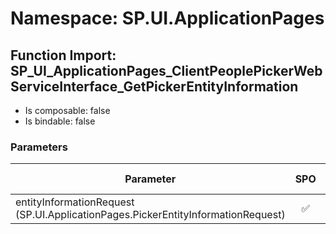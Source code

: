 # Namespace: SP.UI.ApplicationPages

## Function Import: SP_UI_ApplicationPages_ClientPeoplePickerWebServiceInterface_GetPickerEntityInformation

- Is composable: false
- Is bindable: false

### Parameters

Parameter | SPO | SP 2019 | SP 2016 | SP 2013
----------|:---:|:-------:|:-------:|:-------:
entityInformationRequest (SP.UI.ApplicationPages.PickerEntityInformationRequest) | ✅ | ✅ | ❌ | ❌